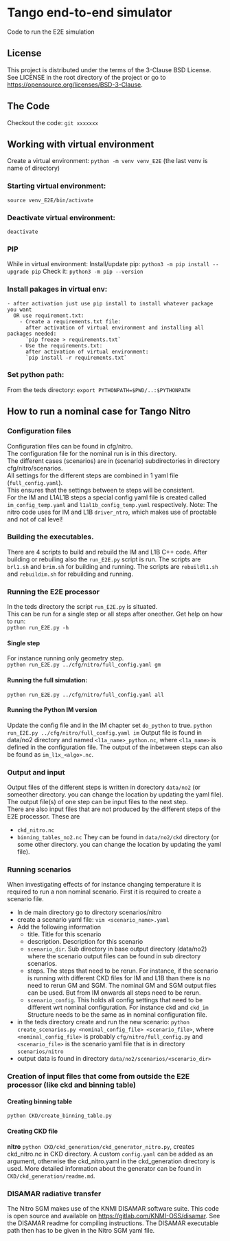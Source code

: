 # Tango end-to-end simulator
Code to run the E2E simulation

License
-------

This project is distributed under the terms of the 3-Clause BSD License. See LICENSE in the root directory of the project or go to https://opensource.org/licenses/BSD-3-Clause.

## The Code
Checkout the code:
`git xxxxxxx`

## Working with virtual environment
Create a virtual environment:
`python -m venv venv_E2E`  (the last venv is name of directory)

### Starting virtual environment:
`source venv_E2E/bin/activate`

### Deactivate virtual environment:
`deactivate`

### PIP
While in virtual environment:
Install/update pip:
`python3 -m pip install --upgrade pip`
Check it:
`python3 -m pip --version`

### Install pakages in virtual env:
    - after activation just use pip install to install whatever package you want
      OR use requirement.txt:
        - Create a requirements.txt file:
          after activation of virtual environment and installing all packages needed:
          `pip freeze > requirements.txt`
        - Use the requirements.txt:
          after activation of virtual environment:
          `pip install -r requirements.txt`

### Set python path:
From the teds directory:
`export PYTHONPATH=$PWD/..:$PYTHONPATH`

## How to run a nominal case for Tango Nitro

### Configuration files
Configuration files can be found in cfg/nitro.  
The configuration file for the nominal run is in this directory.  
The different cases (scenarios) are in (scenario) subdirectories in directory cfg/nitro/scenarios.  
All settings for the different steps are combined in 1 yaml file (`full_config.yaml`).  
This ensures that the settings between te steps will be consistent.  
For the IM and L1AL1B steps a special config yaml file is created called `im_config_temp.yaml` and `l1al1b_config_temp.yaml` respectively.
Note: The nitro code uses for IM and L1B `driver_ntro`, which makes use of proctable and not of cal level!

### Building the executables.
There are 4 scripts to build and rebuild the IM and L1B C++ code.
After building or rebuiling also the `run_E2E.py` script is run.
The scripts are `brl1.sh` and `brim.sh` for building and running.
The scripts are `rebuildl1.sh` and `rebuildim.sh` for rebuilding and running.


### Running the E2E processor
In the teds directory the script `run_E2E.py` is situated.  
This can be run for a single step or all steps after oneother.
Get help on how to run:  
`python run_E2E.py -h`
#### Single step
For instance running only geometry step.  
`python run_E2E.py ../cfg/nitro/full_config.yaml gm`

#### Running the full simulation:  
`python run_E2E.py ../cfg/nitro/full_config.yaml all`

#### Running the Python IM version
Update the config file and in the IM chapter set `do_python` to true.
`python run_E2E.py ../cfg/nitro/full_config.yaml im`
Output file is found in data/no2 directory and named `<l1a_name>_python.nc`, where `<l1a_name>` is defined in the configuration file.
The output of the inbetween steps can also be found as `im_l1x_<algo>.nc`.

### Output and input
Output files of the different steps is written in dorectory `data/no2` (or someother directory. you can change the location by updating the yaml file).  
The output file(s) of one step can be input files to the next step.  
There are also input files that are not produced by the different steps of the E2E processor. These are
* `ckd_nitro.nc`
* `binning_tables_no2.nc`
They can be found in `data/no2/ckd` directory (or some other directory. you can change the location by updating the yaml file).

### Running scenarios
When investigating effects of for instance changing temperature it is required to run a non nominal scenario.
First it is required to create a scenario file.
- In de main directory go to directory scenarios/nitro
- create a scenario yaml file: `vim <scenario_name>.yaml`
- Add the following information
  - title. Title for this scenario
  - description. Description for this scenario
  - `scenario_dir`. Sub directory in base output directory (data/no2) where the scenario output files can be found in sub directory scenarios.
  - steps. The steps that need to be rerun. For instance, if the scenario is running with different CKD files for 
    IM and L1B than there is no need to rerun GM and SGM. The nominal GM and SGM output files can be used.
    But from IM onwards all steps need to be rerun.
  - `scenario_config`. This holds all config settings that need to be different wrt nominal configuration. For instance ckd and `ckd_im`
    Structure needs to be the same as in nominal configuration file.
- in the teds directory create and run the new scenario: `python create_scenarios.py <nominal_config_file> <scenario_file>`, 
  where `<nominal_config_file>` is probably `cfg/nitro/full_config.py` and `<scenario_file>` is the scenario yaml file that is in directory `scenarios/nitro`
- output data is found in directory `data/no2/scenarios/<scenario_dir>`

### Creation of input files that come from outside the E2E processor (like ckd and binning table)
#### Creating binning table
`python CKD/create_binning_table.py`

#### Creating CKD file
**nitro**
`python CKD/ckd_generation/ckd_generator_nitro.py`, creates ckd_nitro.nc in CKD directory. 
A custom `config.yaml` can be added as an argument, otherwise the ckd_nitro.yaml in the ckd_generation directory is used.
More detailed information about the generator can be found in `CKD/ckd_generation/readme.md`.

### DISAMAR radiative transfer
The Nitro SGM makes use of the KNMI DISAMAR software suite. This code is open source and available on https://gitlab.com/KNMI-OSS/disamar. See the DISAMAR readme for compiling instructions. The DISAMAR executable path then has to be given in the Nitro SGM yaml file.
